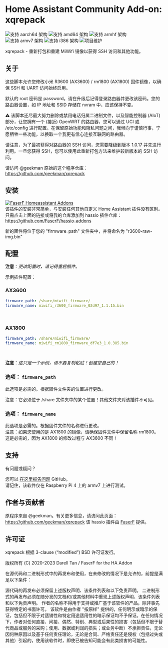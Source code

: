 # Home Assistant Community Add-on: xqrepack
![支持 aarch64 架构][aarch64-shield] ![支持 amd64 架构][amd64-shield] ![支持 armhf 架构][armhf-shield] ![支持 armv7 架构][armv7-shield] ![支持 i386 架构][i386-shield]
![项目维护][maintenance-shield]

xqrepack - 重新打包和重建 MiWifi 镜像以获得 SSH 访问和其他功能。

## 关于

这些脚本允许您修改小米 R3600 (AX3600) / rm1800 (AX1800) 固件镜像，以确保 SSH 和 UART 访问始终启用。

默认的 root 密码是 password。请在升级后记得登录路由器并更改该密码。您的路由器设置，如 IP 地址和 SSID 存储在 nvram 中，应该保持不变。

⚠ 该脚本还尽最大努力删除或禁用电话归属二进制文件，以及智能控制器 (AIoT) 部分，让您拥有一个 (接近) OpenWRT 的路由器，您可以通过 UCI 或 /etc/config 进行配置。在保留原始功能和隐私问题之间，我倾向于谨慎行事，宁愿牺牲一些功能，以换取一个我更有信心连接互联网的路由器。

请注意，为了最初获得对路由器的 SSH 访问，您需要降级到版本 1.0.17 并先进行利用。一旦您获得 SSH，您可以使用此重新打包方法来维护较新版本的 SSH 访问。<br />

请访问 @geekman 原始的这个程序仓库： <https://github.com/geekman/xqrepack>

## 安装

[![FaserF Homeassistant Addons](https://my.home-assistant.io/badges/supervisor_add_addon_repository.svg)](https://my.home-assistant.io/redirect/supervisor_add_addon_repository/?repository_url=https%3A%2F%2Fgithub.com%2FFaserF%2Fhassio-addons)
<br />
该插件的安装非常简单，与安装任何其他自定义 Home Assistant 插件没有区别。<br />
只需点击上面的链接或将我的仓库添加到 hassio 插件仓库： <https://github.com/FaserF/hassio-addons>

新的固件将位于您的 "firmware_path" 文件夹中，并将命名为 "r3600-raw-img.bin"

## 配置

**注意**：_更改配置时，请记得重启插件。_

示例插件配置：

### AX3600

```yaml
firmware_path: /share/miwifi_firmware/
firmware_name: miwifi_r3600_firmware_02d97_1.1.15.bin
```
<br />

### AX1800

```yaml
firmware_path: /share/miwifi_firmware/
firmware_name: miwifi_rm1800_firmware_df7e3_1.0.385.bin
```
<br />

**注意**：_这只是一个示例，请不要复制粘贴！创建您自己的！_

### 选项： `firmware_path`

此选项是必需的。根据固件文件夹的位置进行更改。<br />

注意：它必须位于 /share 文件夹中的某个位置！其他文件夹对该插件不可见。

### 选项： `firmware_name`

此选项是必需的。根据固件文件的名称进行更改。<br />
注意：如果您使用的是 AX1800 的镜像，请确保固件文件中保留名称 rm1800。这是必需的，因为 AX1800 的修改过程与 AX3600 不同！

## 支持

有问题或疑问？

您可以 [在这里报告问题][issue] GitHub。<br />
请记住，该软件仅在 Raspberry Pi 4 上的 armv7 上进行测试。

## 作者与贡献者

原程序来自 @geekman。有关更多信息，请访问此页面： <https://github.com/geekman/xqrepack>
该 hassio 插件由 [FaserF] 提供。

## 许可证

xqrepack 根据 3-clause (“modified”) BSD 许可证发行。

版权所有 (C) 2020-2023 Darell Tan / FaserF for the HA Addon

在源代码和二进制形式中的再发布和使用，在未修改的情况下是允许的，前提是满足以下条件：

源代码的再发布必须保留上述版权声明、该条件列表和以下免责声明。
二进制形式的再发布必须在随分发的文档和/或其他材料中重现上述版权声明、该条件列表和以下免责声明。
作者的名称不得用于支持或推广基于该软件的产品，除非事先获得特定的书面许可。
该软件是由作者 "按原样" 提供的，任何明示或暗示的保证，包括但不限于对适销性和特定用途适用性的暗示保证均不予保证。在任何情况下，作者对任何直接、间接、偶然、特别、典型或后果性的损害（包括但不限于替代商品或服务的采购；使用、数据或利润的损失；或业务中断）不承担责任，无论因何种原因以及基于任何责任理论，无论是合同、严格责任还是侵权（包括过失或其他）引起的，使用该软件时，即使已被告知可能会有此类损害的可能性。

[maintenance-shield]: https://img.shields.io/maintenance/yes/2023.svg
[aarch64-shield]: https://img.shields.io/badge/aarch64-yes-green.svg
[amd64-shield]: https://img.shields.io/badge/amd64-yes-green.svg
[armhf-shield]: https://img.shields.io/badge/armhf-yes-green.svg
[armv7-shield]: https://img.shields.io/badge/armv7-yes-green.svg
[i386-shield]: https://img.shields.io/badge/i386-yes-green.svg
[FaserF]: https://github.com/FaserF/
[issue]: https://github.com/FaserF/hassio-addons/issues